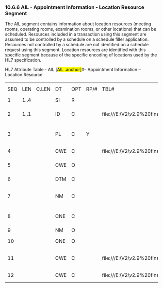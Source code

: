 ### 10.6.6 AIL - Appointment Information - Location Resource Segment

The AIL segment contains information about location resources (meeting rooms, operating rooms, examination rooms, or other locations) that can be scheduled. Resources included in a transaction using this segment are assumed to be controlled by a schedule on a schedule filler application. Resources not controlled by a schedule are not identified on a schedule request using this segment. Location resources are identified with this specific segment because of the specific encoding of locations used by the HL7 specification.

HL7 Attribute Table - AIL [<mark>AIL .anchor]</mark>#– Appointment Information – Location Resource

|     |     |     |     |     |     |     |     |     |
| --- | --- | --- | --- | --- | --- | --- | --- | --- |
| SEQ | LEN | C.LEN | DT | OPT | RP/# | TBL# | ITEM# | ELEMENT NAME |
| 1 | 1..4 |  | SI | R |  |  | 00902 | Set ID - AIL |
| 2 | 1..1 |  | ID | C |  | file:///E:\V2\v2.9%20final%20Nov%20from%20Frank\V29_CH02C_Tables.docx#HL70206[0206] | 00763 | Segment Action Code |
| 3 |  |  | PL | C | Y |  | 00903 | Location Resource ID |
| 4 |  |  | CWE | C |  | file:///E:\V2\v2.9%20final%20Nov%20from%20Frank\V29_CH02C_Tables.docx#HL70305[0305] | 00904 | Location Type - AIL |
| 5 |  |  | CWE | O |  |  | 00905 | Location Group |
| 6 |  |  | DTM | C |  |  | 01202 | Start Date/Time |
| 7 |  |  | NM | C |  |  | 00891 | Start Date/Time Offset |
| 8 |  |  | CNE | C |  |  | 00892 | Start Date/Time Offset Units |
| 9 |  |  | NM | O |  |  | 00893 | Duration |
| 10 |  |  | CNE | O |  |  | 00894 | Duration Units |
| 11 |  |  | CWE | C |  | file:///E:\V2\v2.9%20final%20Nov%20from%20Frank\V29_CH02C_Tables.docx#HL70279[0279] | 00895 | Allow Substitution Code |
| 12 |  |  | CWE | C |  | file:///E:\V2\v2.9%20final%20Nov%20from%20Frank\V29_CH02C_Tables.docx#HL70278[0278] | 00889 | Filler Status Code |
